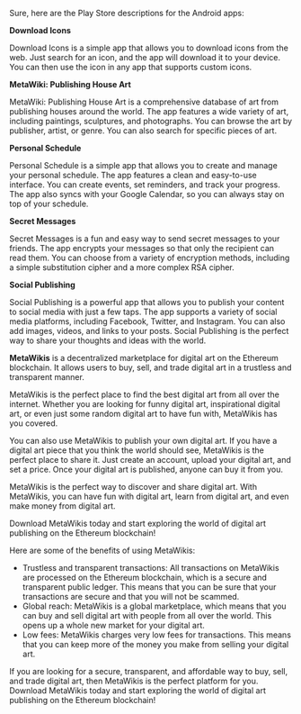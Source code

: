 Sure, here are the Play Store descriptions for the Android apps:

**Download Icons**

Download Icons is a simple app that allows you to download icons from the web. Just search for an icon, and the app will download it to your device. You can then use the icon in any app that supports custom icons.

**MetaWiki: Publishing House Art**

MetaWiki: Publishing House Art is a comprehensive database of art from publishing houses around the world. The app features a wide variety of art, including paintings, sculptures, and photographs. You can browse the art by publisher, artist, or genre. You can also search for specific pieces of art.

**Personal Schedule**

Personal Schedule is a simple app that allows you to create and manage your personal schedule. The app features a clean and easy-to-use interface. You can create events, set reminders, and track your progress. The app also syncs with your Google Calendar, so you can always stay on top of your schedule.

**Secret Messages**

Secret Messages is a fun and easy way to send secret messages to your friends. The app encrypts your messages so that only the recipient can read them. You can choose from a variety of encryption methods, including a simple substitution cipher and a more complex RSA cipher.

**Social Publishing**

Social Publishing is a powerful app that allows you to publish your content to social media with just a few taps. The app supports a variety of social media platforms, including Facebook, Twitter, and Instagram. You can also add images, videos, and links to your posts. Social Publishing is the perfect way to share your thoughts and ideas with the world.

**MetaWikis** is a decentralized marketplace for digital art on the Ethereum blockchain. It allows users to buy, sell, and trade digital art in a trustless and transparent manner.

MetaWikis is the perfect place to find the best digital art from all over the internet. Whether you are looking for funny digital art, inspirational digital art, or even just some random digital art to have fun with, MetaWikis has you covered.

You can also use MetaWikis to publish your own digital art. If you have a digital art piece that you think the world should see, MetaWikis is the perfect place to share it. Just create an account, upload your digital art, and set a price. Once your digital art is published, anyone can buy it from you.

MetaWikis is the perfect way to discover and share digital art. With MetaWikis, you can have fun with digital art, learn from digital art, and even make money from digital art.

Download MetaWikis today and start exploring the world of digital art publishing on the Ethereum blockchain!

Here are some of the benefits of using MetaWikis:

* Trustless and transparent transactions: All transactions on MetaWikis are processed on the Ethereum blockchain, which is a secure and transparent public ledger. This means that you can be sure that your transactions are secure and that you will not be scammed.
* Global reach: MetaWikis is a global marketplace, which means that you can buy and sell digital art with people from all over the world. This opens up a whole new market for your digital art.
* Low fees: MetaWikis charges very low fees for transactions. This means that you can keep more of the money you make from selling your digital art.

If you are looking for a secure, transparent, and affordable way to buy, sell, and trade digital art, then MetaWikis is the perfect platform for you. Download MetaWikis today and start exploring the world of digital art publishing on the Ethereum blockchain!